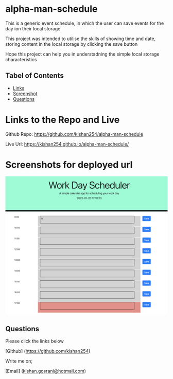 # alpha-man-schedule
This is a generic event schedule, in which the user can save events for the day ion their local storage

This project was intended to utilise the skills of showing time and date, storing content in the local storage by clicking the save button

Hope this project can help you in understadning the simple local storage characteristics

## Tabel of Contents

* [Links](#Links)
* [Screenshot](#Screenshots)
* [Questions](#questions)

# Links to the Repo and Live

Github Repo: https://github.com/kishan254/alpha-man-schedule

Live Url: https://kishan254.github.io/alpha-man-schedule/

# Screenshots for deployed url

![pageOne](one.png)


## Questions

Please click the links below

[Github] (https://github.com/kishan254)

Write me on;

[Email] (kishan.gosrani@hotmail.com)